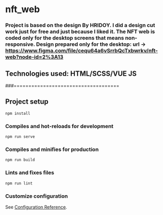 # nft_web

### Project is based on the design By HRIDOY. I did a design cut work just for free and just because I liked it. The NFT web is coded only for the desktop screens that means non-responsive. Design prepared only for the desktop: url -> https://www.figma.com/file/cequ64a6vSrrbQcTxbwrkv/nft-web?node-id=2%3A13

## Technologies used: HTML/SCSS/VUE JS

###====================================

## Project setup 
```
npm install
```

### Compiles and hot-reloads for development
```
npm run serve
```

### Compiles and minifies for production
```
npm run build
```

### Lints and fixes files
```
npm run lint
```

### Customize configuration
See [Configuration Reference](https://cli.vuejs.org/config/).
